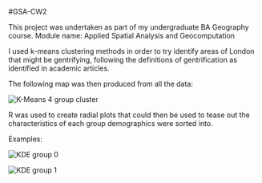 #GSA-CW2 

This project was undertaken as part of my undergraduate BA Geography course. Module name: Applied Spatial Analysis and Geocomputation

I used k-means clustering methods in order to try identify areas of London that might be gentrifying, following the definitions of gentrification as identified in academic articles.

The following map was then produced from all the data:

![K-Means 4 group cluster](https://i.imgur.com/nTCSr0X.png)

R was used to create radial plots that could then be used to tease out the characteristics of each group demographics were sorted into. 

Examples: 

![KDE group 0](https://i.imgur.com/knj8rMI.png)

![KDE group 1](https://i.imgur.com/n9MsmsK.png)
